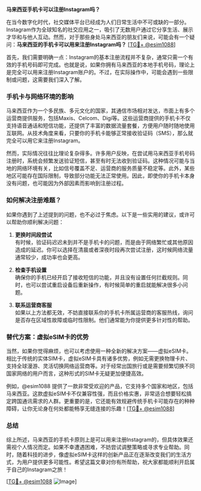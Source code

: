 **马来西亚手机卡可以注册Instagram吗？**

在当今数字化时代，社交媒体平台已经成为人们日常生活中不可或缺的一部分。Instagram作为全球知名的社交应用之一，吸引了无数用户通过它分享生活、展示才华和与他人互动。然而，对于那些身处马来西亚的朋友们来说，可能会有一个疑问：**马来西亚的手机卡可以用来注册Instagram吗？** [[TG💪+ @esim1088](https://t.me/s/esim1088)]

首先，我们需要明确一点：Instagram的基本注册流程并不复杂，通常只需一个有效的手机号码即可完成。也就是说，如果你拥有马来西亚的本地手机号码，理论上是完全可以用来注册Instagram账户的。不过，在实际操作中，可能会遇到一些限制或问题，这需要我们深入了解。

### 手机卡与网络环境的影响

马来西亚作为一个多民族、多元文化的国家，其通信市场相对发达，市面上有多个运营商提供服务，包括Maxis、Celcom、Digi等。这些运营商提供的手机卡不仅支持语音通话和短信功能，还提供了丰富的数据流量套餐，方便用户随时随地使用互联网。从技术角度来看，只要你的手机卡能够正常接收验证码（SMS），那么就完全可以用它来注册Instagram。

然而，实际情况往往比理论复杂得多。许多用户反映，在尝试用马来西亚手机号码注册时，系统会频繁发送验证短信，甚至有时无法收到验证码。这种情况可能与当地的网络环境有关，比如信号覆盖不足、运营商的服务质量不稳定等。此外，某些地区可能存在国际限制，导致部分功能无法正常使用。因此，即使你的手机卡本身没有问题，也可能因为外部因素而影响到注册过程。

### 如何解决注册难题？

如果你遇到了上述提到的问题，也不必过于焦虑。以下是一些实用的建议，或许可以帮助你顺利解决问题：

1. **更换时间段尝试**  
   有时候，验证码迟迟未到并不是手机卡的问题，而是由于网络繁忙或其他原因造成的延迟。你可以选择在清晨或者深夜时段再次尝试注册，这时候网络流量通常较少，成功率也会更高。

2. **检查手机设置**  
   确保你的手机已经开启了接收短信的功能，并且没有设置任何拦截规则。同时，也可以尝试重启设备后重新操作，有时候简单的重启就能解决很多小问题。

3. **联系运营商客服**  
   如果以上方法都无效，不妨直接联系你的手机卡所属运营商的客服热线，询问是否存在区域性故障或临时性限制。他们通常能为你提供更多针对性的帮助。

### 替代方案：虚拟eSIM卡的优势

当然，如果你觉得麻烦，也可以考虑使用一种全新的解决方案——虚拟eSIM卡。相比于传统的实体SIM卡，虚拟eSIM卡具有诸多优势，例如无需更换物理卡片、支持全球漫游、灵活切换网络运营商等。对于经常出国旅行或是需要频繁切换不同国家网络的用户而言，这种形式的SIM卡无疑更加便捷高效。

例如，@esim1088 提供了一款非常受欢迎的产品，它支持多个国家和地区，包括马来西亚。这款虚拟eSIM卡不仅兼容性强，而且价格实惠，非常适合想要轻松搞定跨国通讯需求的人群。更重要的是，它还能有效规避传统手机卡可能存在的种种障碍，让你无论身在何处都能畅享无缝连接的乐趣！[[TG💪+ @esim1088](https://t.me/s/esim1088)]

### 总结

综上所述，马来西亚的手机卡原则上是可以用来注册Instagram的，但具体效果还需视个人情况而定。如果不幸遭遇困难，不妨尝试调整策略或寻求专业帮助。同时，随着科技的进步，像虚拟eSIM卡这样的创新产品正在逐渐改变我们的生活方式，为用户提供更多可能性。希望这篇文章对你有所帮助，祝大家都能顺利开启属于自己的Instagram之旅！

[[TG💪+ @esim1088](https://t.me/s/esim1088) ![Image](https://i.postimg.cc/4NQfJmqS/Snipaste-2025-05-13-00-14-12.png)]
